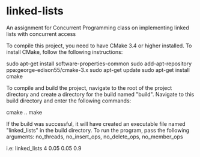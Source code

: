 # linked-lists
An assignment for Concurrent Programming class on implementing linked lists with concurrent access

To compile this project, you need to have CMake 3.4 or higher installed. To install CMake, follow the following instructions:

sudo apt-get install software-properties-common
sudo add-apt-repository ppa:george-edison55/cmake-3.x
sudo apt-get update
sudo apt-get install cmake

To compile and build the project, navigate to the root of the project directory and create a directory for the build named "build". 
Navigate to this build directory and enter the following commands:

cmake ..
make

If the build was successful, it will have created an executable file named "linked_lists" in the build directory.
To run the program, pass the following arguments: no_threads, no_insert_ops, no_delete_ops, no_member_ops

i.e: linked_lists 4 0.05 0.05 0.9
